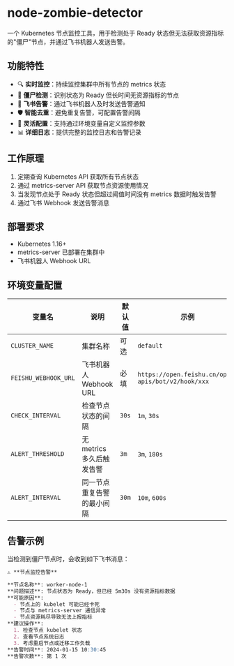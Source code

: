 # node-zombie-detector

一个 Kubernetes 节点监控工具，用于检测处于 Ready 状态但无法获取资源指标的"僵尸"节点，并通过飞书机器人发送告警。

## 功能特性

- 🔍 **实时监控**：持续监控集群中所有节点的 metrics 状态
- 🧟 **僵尸检测**：识别状态为 Ready 但长时间无资源指标的节点
- 📢 **飞书告警**：通过飞书机器人及时发送告警通知
- 🛡️ **智能去重**：避免重复告警，可配置告警间隔
- 🔧 **灵活配置**：支持通过环境变量自定义监控参数
- 📊 **详细日志**：提供完整的监控日志和告警记录

## 工作原理

1. 定期查询 Kubernetes API 获取所有节点状态
2. 通过 metrics-server API 获取节点资源使用情况
3. 当发现节点处于 Ready 状态但超过阈值时间没有 metrics 数据时触发告警
4. 通过飞书 Webhook 发送告警消息

## 部署要求

- Kubernetes 1.16+
- metrics-server 已部署在集群中
- 飞书机器人 Webhook URL

## 环境变量配置

| 变量名 | 说明 | 默认值 | 示例 |
|--------|------|--------|------|
| `CLUSTER_NAME` | 集群名称 | 可选 | `default` |
| `FEISHU_WEBHOOK_URL` | 飞书机器人 Webhook URL | 必填 | `https://open.feishu.cn/open-apis/bot/v2/hook/xxx` |
| `CHECK_INTERVAL` | 检查节点状态的间隔 | `30s` | `1m`, `30s` |
| `ALERT_THRESHOLD` | 无 metrics 多久后触发告警 | `3m` | `3m`, `180s` |
| `ALERT_INTERVAL` | 同一节点重复告警的最小间隔 | `30m` | `10m`, `600s` |

## 告警示例

当检测到僵尸节点时，会收到如下飞书消息：

```markdown
⚠️ **节点监控告警**

**节点名称**: worker-node-1
**问题描述**: 节点状态为 Ready，但已经 5m30s 没有资源指标数据
**可能原因**: 
  - 节点上的 kubelet 可能已经卡死
  - 节点与 metrics-server 通信异常
  - 节点资源耗尽导致无法上报指标
**建议操作**: 
  1. 检查节点 kubelet 状态
  2. 查看节点系统日志
  3. 考虑重启节点或迁移工作负载
**告警时间**: 2024-01-15 10:30:45
**告警次数**: 第 1 次
```
